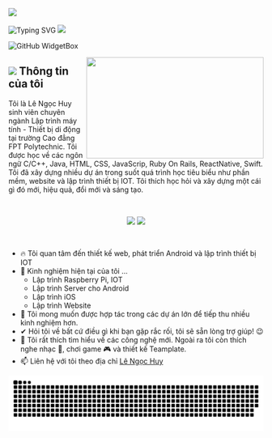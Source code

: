 
 <a><img src="https://user-images.githubusercontent.com/73097560/115834477-dbab4500-a447-11eb-908a-139a6edaec5c.gif"></a>
 
![Typing SVG](https://readme-typing-svg.herokuapp.com?size=30&color=F77807&center=true&vCenter=true&width=900&lines=Ch%C3%A0o+m%E1%BB%ABng+b%E1%BA%A1n+%C4%91%C3%A3+%C4%91%E1%BA%BFn+v%E1%BB%9Bi+trang+Github+c%E1%BB%A7a+t%C3%B4i;T%C3%B4i+l%C3%A0+L%C3%AA+Ng%E1%BB%8Dc+Huy;Sinh+vi%C3%AAn+n%C4%83m+2+tr%C6%B0%E1%BB%9Dng+Cao+%C4%91%E1%BA%B3ng+FPT+Polytechnic;Chuy%C3%AAn+ng%C3%A0nh+L%E1%BA%ADp+tr%C3%ACnh+m%C3%A1y+t%C3%ADnh+-+Thi%E1%BA%BFt+b%E1%BB%8B+di+%C4%91%E1%BB%99ng)
<a><img src="https://user-images.githubusercontent.com/73097560/115834477-dbab4500-a447-11eb-908a-139a6edaec5c.gif"></a>

![GitHub WidgetBox](https://github-widgetbox.vercel.app/api/profile?username=Lengochuy1302&data=followers,repositories,stars,commits)
<!--
**Bhargavi-hash/Bhargavi-hash** is a ✨ _special_ ✨ repository because its `README.md` (this file) appears on your GitHub profile.
-->

<img align="right" width=350px src="https://media.giphy.com/media/llDQjVIHqiXkeIJgrK/giphy.gif" width="400" height="200" frameBorder="0" class="giphy-embed" allowFullScreen></img>


## <img src="https://media.giphy.com/media/ObNTw8Uzwy6KQ/giphy.gif" width="25px">&nbsp;**Thông tin của tôi**

Tôi là Lê Ngọc Huy sinh viên chuyên ngành Lập trình máy tính - Thiết bị di động tại trường Cao đẳng FPT Polytechnic. Tôi được học về các ngôn ngữ C/C++, Java, HTML, CSS, JavaScrip, Ruby On Rails, ReactNative, Swift. Tôi đã xây dựng nhiều dự án trong suốt quá trình học tiêu biểu như phần mềm, website và lập trình thiết bị IOT. Tôi thích học hỏi và xây dựng một cái gì đó mới, hiệu quả, đổi mới và sáng tạo.

</br>
<p align= "center">
  <img height= "150" src="https://github-readme-stats.vercel.app/api?username=Lengochuy1302&theme=react&show_icons=true&include_all_commits=true" />
  <img height= "150" src="https://github-readme-stats.vercel.app/api/top-langs/?username=Lengochuy1302&theme=react&layout=compact" />
</p>
</br>

- 🔥 Tôi quan tâm đến thiết kế web, phát triển Android và lập trình thiết bị IOT</br>
- 🌱 Kinh nghiệm hiện tại của tôi ...</br>
  - Lập trình Raspberry Pi, IOT
  - Lập trình Server cho Android
  - Lập trình iOS
  - Lập trình Website
- 👯 Tôi mong muốn được hợp tác trong các dự án lớn để tiếp thu nhiều kinh nghiệm hơn.
- ✔ Hỏi tôi về bất cứ điều gì khi bạn gặp rắc rối, tôi sẽ sẵn lòng trợ giúp! 😉<br>
- 🥳 Tôi rất thích tìm hiểu về các công nghệ mới. Ngoài ra tôi còn thích nghe nhạc 🎵, chơi game 🎮 và thiết kế Teamplate. 
- 📫 Liên hệ với tôi theo địa chỉ [Lê Ngọc Huy](https://www.facebook.com/profile.php?id=100019732021938)

<div align="center">
  <a>
  <img src="https://github.com/1999AZZAR/1999AZZAR/blob/main/resources/img/grid-snake.svg"
       alt="snake" /></a>
</div>

